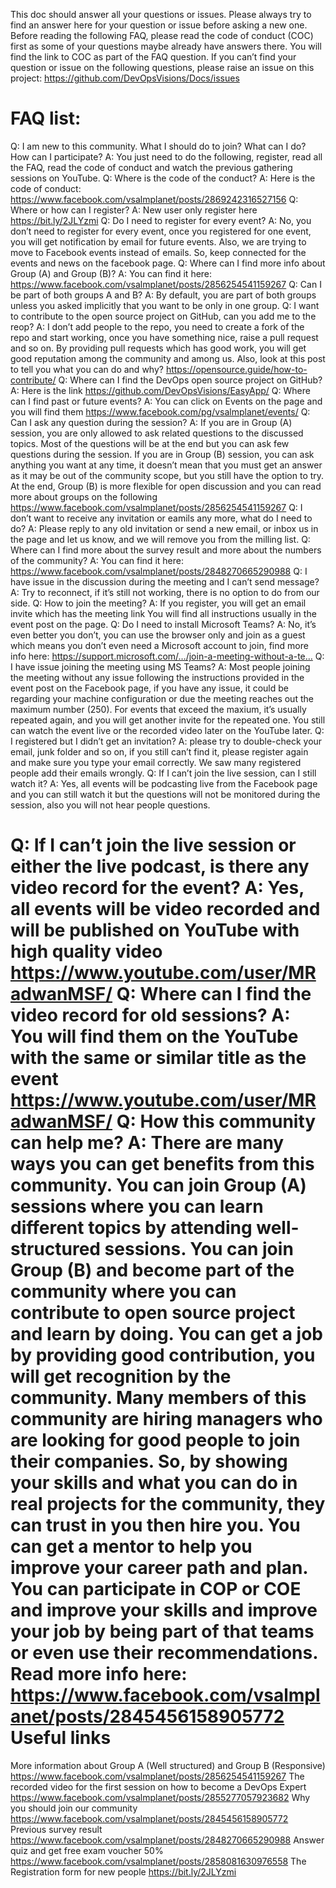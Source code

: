 This doc should answer all your questions or issues.
Please always try to find an answer here for your question or issue before asking a new one. 
Before reading the following FAQ, please read the code of conduct (COC) first as some of your questions maybe already have answers there. You will find the link to COC as part of the FAQ question.
If you can’t find your question or issue on the following questions, please raise an issue on this project:
https://github.com/DevOpsVisions/Docs/issues

FAQ list:
======
Q: I am new to this community. What I should do to join? What can I do? How can I participate?
A: You just need to do the following, register, read all the FAQ, read the code of conduct and watch the previous gathering sessions on YouTube.
Q: Where is the code of the conduct?
A: Here is the code of conduct:
https://www.facebook.com/vsalmplanet/posts/2869242316527156
Q: Where or how can I register?
A: New user only register here
https://bit.ly/2JLYzmi
Q: Do I need to register for every event?
A: No, you don’t need to register for every event, once you registered for one event, you will get notification by email for future events. Also, we are trying to move to Facebook events instead of emails. So, keep connected for the events and news on the facebook page.
Q: Where can I find more info about Group (A) and Group (B)?
A: You can find it here:
https://www.facebook.com/vsalmplanet/posts/2856254541159267
Q: Can I be part of both groups A and B?
A: By default, you are part of both groups unless you asked implicitly that you want to be only in one group.
Q: I want to contribute to the open source project on GitHub, can you add me to the reop?
A: I don’t add people to the repo, you need to create a fork of the repo and start working, once you have something nice, raise a pull request and so on.
By providing pull requests which has good work, you will get good reputation among the community and among us.
Also, look at this post to tell you what you can do and why?
https://opensource.guide/how-to-contribute/
Q: Where can I find the DevOps open source project on GitHub?
A: Here is the link
https://github.com/DevOpsVisions/EasyApp/
Q: Where can I find past or future events?
A: You can click on Events on the page and you will find them
https://www.facebook.com/pg/vsalmplanet/events/
Q: Can I ask any question during the session?
A: If you are in Group (A) session, you are only allowed to ask related questions to the discussed topics.
Most of the questions will be at the end but you can ask few questions during the session.
If you are in Group (B) session, you can ask anything you want at any time, it doesn’t mean that you must get an answer as it may be out of the community scope, but you still have the option to try. At the end, Group (B) is more flexible for open discussion and you can read more about groups on the following
https://www.facebook.com/vsalmplanet/posts/2856254541159267
Q: I don’t want to receive any invitation or eamils any more, what do I need to do?
A: Please reply to any old invitation or send a new email, or inbox us in the page and let us know, and we will remove you from the milling list.
Q: Where can I find more about the survey result and more about the numbers of the community?
A: You can find it here:
https://www.facebook.com/vsalmplanet/posts/2848270665290988
Q: I have issue in the discussion during the meeting and I can’t send message?
A: Try to reconnect, if it’s still not working, there is no option to do from our side.
Q: How to join the meeting?
A: If you register, you will get an email invite which has the meeting link You will find all instructions usually in the event post on the page.
Q: Do I need to install Microsoft Teams?
A: No, it’s even better you don’t, you can use the browser only and join as a guest which means you don’t even need a Microsoft account to join, find more info here:
https://support.microsoft.com/…/join-a-meeting-without-a-te…
Q: I have issue joining the meeting using MS Teams?
A: Most people joining the meeting without any issue following the instructions provided in the event post on the Facebook page, if you have any issue, it could be regarding your machine configuration or due the meeting reaches out the maximum number (250). For events that exceed the maxium, it’s usually repeated again, and you will get another invite for the repeated one. You still can watch the event live or the recorded video later on the YouTube later. 
Q: I registered but I didn’t get an invitation?
A: please try to double-check your email, junk folder and so on, if you still can’t find it, please register again and make sure you type your email correctly. We saw many registered people add their emails wrongly.
Q: If I can’t join the live session, can I still watch it?
A: Yes, all events will be podcasting live from the Facebook page and you can still watch it but the questions will not be monitored during the session, also you will not hear people questions.

Q: If I can’t join the live session or either the live podcast, is there any video record for the event?
A: Yes, all events will be video recorded and will be published on YouTube with high quality video
https://www.youtube.com/user/MRadwanMSF/
Q: Where can I find the video record for old sessions?
A: You will find them on the YouTube with the same or similar title as the event 
https://www.youtube.com/user/MRadwanMSF/
Q: How this community can help me?
A: There are many ways you can get benefits from this community.
You can join Group (A) sessions where you can learn different topics by attending well-structured sessions. 
You can join Group (B) and become part of the community where you can contribute to open source project and learn by doing. 
You can get a job by providing good contribution, you will get recognition by the community. Many members of this community are hiring managers who are looking for good people to join their companies. So, by showing your skills and what you can do in real projects for the community, they can trust in you then hire you.
You can get a mentor to help you improve your career path and plan.
You can participate in COP or COE and improve your skills and improve your job by being part of that teams or even use their recommendations.
Read more info here:
https://www.facebook.com/vsalmplanet/posts/2845456158905772
Useful links
===========
More information about Group A (Well structured) and Group B (Responsive)
https://www.facebook.com/vsalmplanet/posts/2856254541159267
The recorded video for the first session on how to become a DevOps Expert
https://www.facebook.com/vsalmplanet/posts/2855277057923682
Why you should join our community 
https://www.facebook.com/vsalmplanet/posts/2845456158905772
Previous survey result
https://www.facebook.com/vsalmplanet/posts/2848270665290988
Answer quiz and get free exam voucher 50%
https://www.facebook.com/vsalmplanet/posts/2858081630976558
The Registration form for new people
https://bit.ly/2JLYzmi
